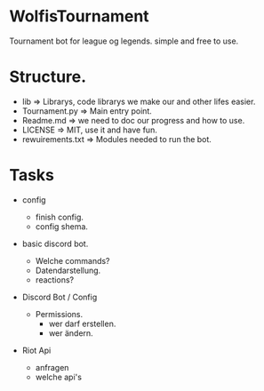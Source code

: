 # WolfisTournament
Tournament bot for league og legends. simple  and free to use.

# Structure.
- lib => Librarys, code librarys we make our and other lifes easier.
- Tournament.py => Main entry point.
- Readme.md => we need to doc our progress and how to use.
- LICENSE => MIT, use it and have fun.
- rewuirements.txt => Modules needed to run the bot.




# Tasks
- config
    - finish config.
    - config shema.

- basic discord bot.
    - Welche commands?
    - Datendarstellung.
    - reactions?

- Discord Bot / Config
    - Permissions.
        - wer darf erstellen.
        - wer ändern.

- Riot Api
    - anfragen
    - welche api's

